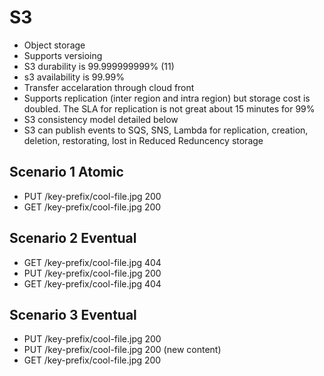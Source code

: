 # S3

* Object storage
* Supports versioing
* S3 durability is 99.999999999% (11)
* s3 availability is 99.99%
* Transfer accelaration through cloud front
* Supports replication (inter region and intra region) but storage cost is doubled. The SLA for replication is not great about 15 minutes for 99%
* S3 consistency model detailed below
* S3 can publish events to SQS, SNS, Lambda for replication, creation, deletion, restorating, lost in Reduced Reduncency storage

## Scenario 1 Atomic
* PUT /key-prefix/cool-file.jpg 200
* GET /key-prefix/cool-file.jpg 200

## Scenario 2 Eventual
* GET /key-prefix/cool-file.jpg 404
* PUT /key-prefix/cool-file.jpg 200
* GET /key-prefix/cool-file.jpg 404

## Scenario 3 Eventual
* PUT /key-prefix/cool-file.jpg 200
* PUT /key-prefix/cool-file.jpg 200 (new content)
* GET /key-prefix/cool-file.jpg 200
